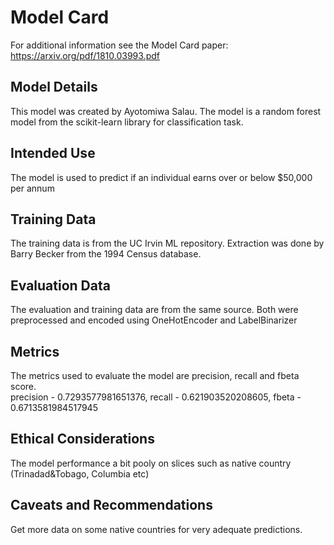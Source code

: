# Model Card

For additional information see the Model Card paper: https://arxiv.org/pdf/1810.03993.pdf

## Model Details
This model was created by Ayotomiwa Salau. The model is a random forest model from the scikit-learn library for classification task.

## Intended Use
The model is used to predict if an individual earns over or below $50,000 per annum

## Training Data
The training data is from the UC Irvin ML repository. Extraction was done by Barry Becker from the 1994 Census database. 

## Evaluation Data
The evaluation and training data are from the same source. Both were preprocessed and encoded using OneHotEncoder and LabelBinarizer

## Metrics
The metrics used to evaluate the model are precision, recall and fbeta score.\
precision - 0.7293577981651376, recall - 0.621903520208605, fbeta - 0.6713581984517945

## Ethical Considerations
The model performance a bit pooly on slices such as native country (Trinadad&Tobago, Columbia etc)

## Caveats and Recommendations

Get more data on some native countries for very adequate predictions.
